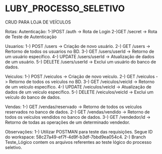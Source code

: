 # LUBY_PROCESSO_SELETIVO
CRUD PARA LOJA DE VEÍCULOS

Rotas: 
Autenticação: 
1-)POST /auth -> Rota de Login
2-)GET /secret -> Rota de Teste de Autenticação

Usuarios:
1-) POST /users -> Criação de novo usuário.
2-) GET /users -> Rertorno de todos os usuarios no BD.
3-) GET /users/userId -> Retorno de um usuário específico.
4-) UPDATE /users/userId -> Atualização de dados de um usuário.
5-) DELETE /users/userId -> Exclui um usuário do banco de dados.

Veiculos:
1-) POST /veiculos -> Criação de novo veículo.
2-) GET /veiculos -> Retorno de todos os veículos no BD.
3-) GET /veiculos/veicId -> Retorno de um veículo específico.
4-) UPDATE /veiculos/veicId -> Atualização de dados de um veículo específico.
5-) DELETE /veiculos/veicId -> Exclui um veículo do banco de dados.

Vendas:
1-) GET /vendas/reservado -> Retorno de todos os veículos reservados no banco de dados.
2-) GET /vendas/vendido -> Retorno de todos os veículos vendidos no banco de dados.
3-) GET /vendedor/id -> Retorno de todas as operações de um determinado vendedor.

Observações:
1-) Utilizar POSTMAN para teste das requisições. Segue ID do workspace: 58c27a49-ef7f-4d9f-b3df-7bbd9ea054c4.
2-) Branch Teste_Lógico contem os arquivos referentes ao teste lógico do processo seletivo.
